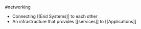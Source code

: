 #networking 
* Connecting [[End Systems]] to each other
* An infrastructure that provides [[services]] to [[Applications]]